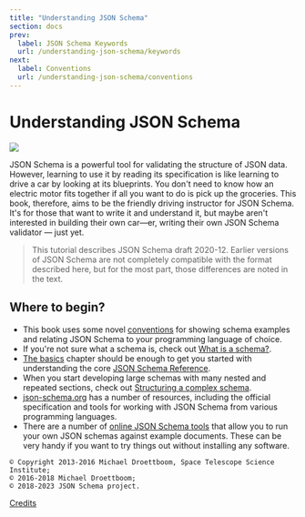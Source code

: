 ```yaml
---
title: "Understanding JSON Schema"
section: docs
prev: 
  label: JSON Schema Keywords
  url: /understanding-json-schema/keywords
next: 
  label: Conventions
  url: /understanding-json-schema/conventions
---
```


Understanding JSON Schema
=========================

<img src="understanding/octopus.svg" className="w-1/2 float-right" />

JSON Schema is a powerful tool for validating the structure of JSON
data. However, learning to use it by reading its specification is like
learning to drive a car by looking at its blueprints. You don\'t need to
know how an electric motor fits together if all you want to do is pick
up the groceries. This book, therefore, aims to be the friendly driving
instructor for JSON Schema. It\'s for those that want to write it and
understand it, but maybe aren\'t interested in building their own
car—er, writing their own JSON Schema validator — just yet.

> This tutorial describes JSON Schema draft 2020-12. Earlier versions of
JSON Schema are not completely compatible with the format
described here, but for the most part, those differences are noted
in the text.

## Where to begin?

-   This book uses some novel [conventions](../understanding-json-schema/conventions)
    for showing schema examples and relating JSON Schema to your
    programming language of choice.
-   If you\'re not sure what a schema is, check out [What is a schema?](../understanding-json-schema/about).
-   [The basics](../understanding-json-schema/basics) chapter should be enough to get you started
    with understanding the core [JSON Schema Reference](../understanding-json-schema/reference).
-   When you start developing large schemas with many nested and
    repeated sections, check out [Structuring a complex schema](../understanding-json-schema/structuring).
-   [json-schema.org](http://json-schema.org) has a number of resources,
    including the official specification and tools for working with JSON
    Schema from various programming languages.
-   There are a number of [online JSON Schema tools](https://json-schema.org/tools#validator)
    that allow you to run your own JSON schemas against example
    documents. These can be very handy if you want to try things out
    without installing any software.


`© Copyright 2013-2016 Michael Droettboom, Space Telescope Science Institute;`<br />
`© 2016-2018 Michael Droettboom;`<br/>
`© 2018-2023 JSON Schema project.`

[Credits](../understanding-json-schema/credits)
